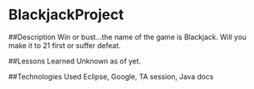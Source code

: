 # BlackjackProject
##Description
Win or bust...the name of the game is Blackjack. Will you make it to 21 first or suffer defeat. 





##Lessons Learned
Unknown as of yet.





##Technologies Used
Eclipse, Google, TA session, Java docs